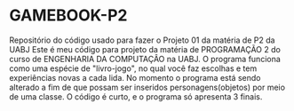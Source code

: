 # GAMEBOOK-P2
Repositório do código usado para fazer o Projeto 01 da matéria de P2 da UABJ
Este é meu código para projeto da matéria de PROGRAMAÇÃO 2 do curso de ENGENHARIA DA COMPUTAÇÂO na UABJ.
O programa funciona como uma espécie de "livro-jogo", no qual você faz escolhas e tem experiências novas a cada lida.
No momento o programa está sendo alterado a fim de que possam ser inseridos personagens(objetos) por meio de uma classe.
O código é curto, e o programa só apresenta 3 finais.

